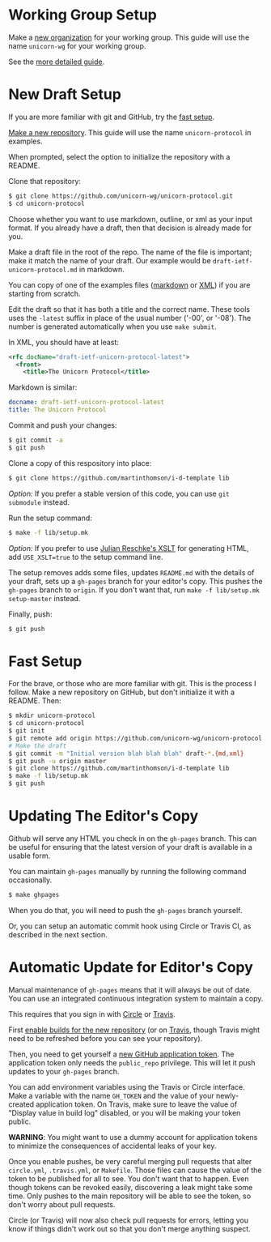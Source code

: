 # Working Group Setup

Make a [new organization](https://github.com/organizations/new) for your working
group.  This guide will use the name `unicorn-wg` for your working group.

See the [more detailed guide](https://github.com/martinthomson/i-d-template/blob/master/doc/WG-SETUP.md).

# New Draft Setup

If you are more familiar with git and GitHub, try the [fast setup](#fast-setup).

[Make a new repository](https://github.com/new).  This guide will use the
name `unicorn-protocol` in examples.

When prompted, select the option to initialize the repository with a README.

Clone that repository:
```sh
$ git clone https://github.com/unicorn-wg/unicorn-protocol.git
$ cd unicorn-protocol
```

Choose whether you want to use markdown, outline, or xml as your input format.
If you already have a draft, then that decision is already made for you.

Make a draft file in the root of the repo.  The name of the file is important; make
it match the name of your draft. Our example would be `draft-ietf-unicorn-protocol.md`
in markdown.

You can copy of one of the examples files
([markdown](https://github.com/martinthomson/i-d-template/blob/master/doc/example.md) or
[XML](https://github.com/martinthomson/i-d-template/blob/master/doc/example.xml))
if you are starting from scratch.

Edit the draft so that it has both a title and the correct name.  These tools
uses the `-latest` suffix in place of the usual number ('-00', or '-08').  The
number is generated automatically when you use `make submit`.

In XML, you should have at least:
```xml
<rfc docName="draft-ietf-unicorn-protocol-latest">
  <front>
    <title>The Unicorn Protocol</title>
```

Markdown is similar:
```yaml
docname: draft-ietf-unicorn-protocol-latest
title: The Unicorn Protocol
```

Commit and push your changes:
```sh
$ git commit -a
$ git push
```

Clone a copy of this respository into place:

```sh
$ git clone https://github.com/martinthomson/i-d-template lib
```

*Option:* If you prefer a stable version of this code, you can use `git submodule`
instead.

Run the setup command:

```sh
$ make -f lib/setup.mk
```

*Option:* If you prefer to use [Julian Reschke's
XSLT](https://github.com/reschke/xml2rfc) for generating HTML, add
`USE_XSLT=true` to the setup command line.

The setup removes adds some files, updates `README.md` with the details of
your draft, sets up a `gh-pages` branch for your editor's copy.  This pushes
the `gh-pages` branch to `origin`.  If you don't want that, run `make -f
lib/setup.mk setup-master` instead.

Finally, push:

```sh
$ git push
```


# Fast Setup

For the brave, or those who are more familiar with git.  This is the process I
follow.  Make a new repository on GitHub, but don't initialize it with a
README.  Then:

```sh
$ mkdir unicorn-protocol
$ cd unicorn-protocol
$ git init
$ git remote add origin https://github.com/unicorn-wg/unicorn-protocol
# Make the draft
$ git commit -m "Initial version blah blah blah" draft-*.{md,xml}
$ git push -u origin master
$ git clone https://github.com/martinthomson/i-d-template lib
$ make -f lib/setup.mk
$ git push
```


# Updating The Editor's Copy

Github will serve any HTML you check in on the `gh-pages` branch.  This can be
useful for ensuring that the latest version of your draft is available in a
usable form.

You can maintain `gh-pages` manually by running the following command
occasionally.

```sh
$ make ghpages
```

When you do that, you will need to push the `gh-pages` branch yourself.

Or, you can setup an automatic commit hook using Circle or Travis CI, as described
in the next section.


# Automatic Update for Editor's Copy

Manual maintenance of `gh-pages` means that it will always be out of date.  You can
use an integrated continuous integration system to maintain a copy.

This requires that you sign in with [Circle](https://circleci.com/) or
[Travis](https://travis-ci.org/).

First [enable builds for the new repository](https://circleci.com/add-projects)
(or on [Travis](https://travis-ci.org/profile), though Travis might need to be
refreshed before you can see your repository).

Then, you need to get yourself a [new GitHub application
token](https://github.com/settings/tokens/new).  The application token only
needs the `public_repo` privilege.  This will let it push updates to your
`gh-pages` branch.

You can add environment variables using the Travis or Circle interface.  Make
a variable with the name `GH_TOKEN` and the value of your newly-created
application token.  On Travis, make sure to leave the value of "Display value in
build log" disabled, or you will be making your token public.

**WARNING**: You might want to use a dummy account for application tokens to
minimize the consequences of accidental leaks of your key.

Once you enable pushes, be very careful merging pull requests that alter
`circle.yml`, `.travis.yml`, or `Makefile`.  Those files can cause the value of
the token to be published for all to see.  You don't want that to happen.  Even
though tokens can be revoked easily, discovering a leak might take some time.
Only pushes to the main repository will be able to see the token, so don't worry
about pull requests.

Circle (or Travis) will now also check pull requests for errors, letting you
know if things didn't work out so that you don't merge anything suspect.

